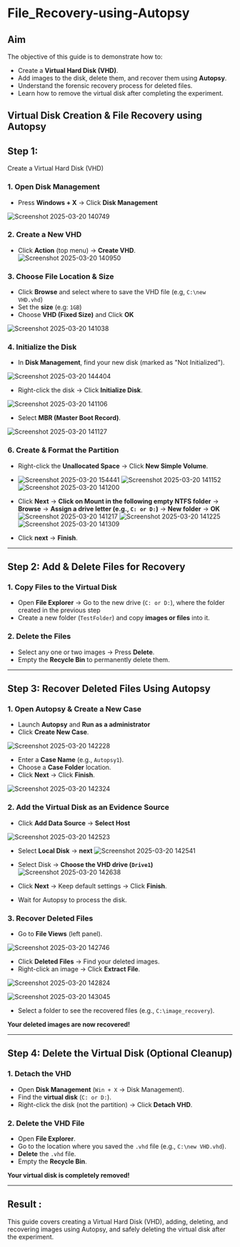 # File_Recovery-using-Autopsy

## Aim
The objective of this guide is to demonstrate how to:  
 - Create a **Virtual Hard Disk (VHD)**.  
 - Add images to the disk, delete them, and recover them using **Autopsy**.  
 - Understand the forensic recovery process for deleted files.  
 - Learn how to remove the virtual disk after completing the experiment.

## Virtual Disk Creation & File Recovery using Autopsy 


## Step 1: 
   Create a Virtual Hard Disk (VHD) 

### **1. Open Disk Management**  
- Press **Windows + X** → Click **Disk Management** 

 ![Screenshot 2025-03-20 140749](https://github.com/user-attachments/assets/912d6f84-620b-4190-900a-0042a2601e94)


### **2. Create a New VHD**  
- Click **Action** (top menu) → **Create VHD**.  
![Screenshot 2025-03-20 140950](https://github.com/user-attachments/assets/9d5a917b-cdbc-42e7-a8bf-f612cce8cc0a)

### **3. Choose File Location & Size**  
- Click **Browse** and select where to save the VHD file (e.g, `C:\new VHD.vhd`)
- Set the **size** (e.g: `1GB`) 
- Choose **VHD (Fixed Size)** and Click **OK**

![Screenshot 2025-03-20 141038](https://github.com/user-attachments/assets/27d2ec4f-4aa4-4e51-b65f-ec5509a1b27f)


### **4. Initialize the Disk**  
- In **Disk Management**, find your new disk (marked as "Not Initialized").  

![Screenshot 2025-03-20 144404](https://github.com/user-attachments/assets/a5b546f0-d2fc-40be-81ad-6b8647665844)

- Right-click the disk → Click **Initialize Disk**.

![Screenshot 2025-03-20 141106](https://github.com/user-attachments/assets/d71f975d-077c-4af6-8487-826eaef32449)


- Select **MBR (Master Boot Record)**. 

![Screenshot 2025-03-20 141127](https://github.com/user-attachments/assets/eb8cc265-0d63-4050-87a3-a53d2471472c)

### **6. Create & Format the Partition**  
- Right-click the **Unallocated Space** → Click **New Simple Volume**.
- ![Screenshot 2025-03-20 154441](https://github.com/user-attachments/assets/098f2ed4-6999-45fd-a96c-5e264d8fc2c6)
![Screenshot 2025-03-20 141152](https://github.com/user-attachments/assets/e6b5ad4c-dbb7-4491-a596-b2f3aa87a08b)
![Screenshot 2025-03-20 141200](https://github.com/user-attachments/assets/29ae3998-50e7-4de0-9269-dba5fdfd0053)

- Click **Next** → **Click on Mount in the following empty NTFS folder** → **Browse** → **Assign a drive letter (e.g., `C: or D:`)** → **New folder** → **OK**
![Screenshot 2025-03-20 141217](https://github.com/user-attachments/assets/4efdb455-89ac-45f2-b5d6-e714f102508b)
![Screenshot 2025-03-20 141225](https://github.com/user-attachments/assets/95444cb6-1475-4f22-aeb8-1fb1a1e4946e)
![Screenshot 2025-03-20 141309](https://github.com/user-attachments/assets/0e7be203-6025-4dc4-be9c-629f7bee9350)


- Click **next** → **Finish**. 

---

## **Step 2: Add & Delete Files for Recovery** 

### **1. Copy Files to the Virtual Disk**  
- Open **File Explorer** → Go to the new drive (`C: or D:`), where the folder created in the previous step
- Create a new folder (`TestFolder`) and copy **images or files** into it.  

### **2. Delete the Files**  
- Select any one or two images → Press **Delete**.  
- Empty the **Recycle Bin** to permanently delete them.  

---

## **Step 3: Recover Deleted Files Using Autopsy**  
### **1. Open Autopsy & Create a New Case** 

- Launch **Autopsy** and **Run as a administrator**  
- Click **Create New Case**.  

![Screenshot 2025-03-20 142228](https://github.com/user-attachments/assets/5dbfc32e-8830-4205-9b87-27e3173b4a71)

- Enter a **Case Name** (e.g., `Autopsy1`).  
- Choose a **Case Folder** location.  
- Click **Next** → Click **Finish**.  

![Screenshot 2025-03-20 142324](https://github.com/user-attachments/assets/fee1af9a-ebb6-4715-bcf2-6fdd86e8e825)

### **2. Add the Virtual Disk as an Evidence Source**  
- Click **Add Data Source**  → **Select Host**

![Screenshot 2025-03-20 142523](https://github.com/user-attachments/assets/11324f7f-0a32-4be6-91ed-dbc216cf8bc5)

- Select **Local Disk** → **next** 
![Screenshot 2025-03-20 142541](https://github.com/user-attachments/assets/8bf8c294-9b0b-4f2e-9111-b676a239bfa6)


- Select Disk → **Choose the VHD drive (`Drive1`)**
![Screenshot 2025-03-20 142638](https://github.com/user-attachments/assets/b472f62f-9dff-4402-8870-65f861855048)

- Click **Next** → Keep default settings → Click **Finish**.  
- Wait for Autopsy to process the disk.  

### **3. Recover Deleted Files**  
- Go to **File Views** (left panel).  

![Screenshot 2025-03-20 142746](https://github.com/user-attachments/assets/54778c0f-c712-46b3-b222-5aa40a0c6603)

- Click **Deleted Files** → Find your deleted images.  
- Right-click an image → Click **Extract File**.  

![Screenshot 2025-03-20 142824](https://github.com/user-attachments/assets/7534ff79-1c49-4693-91dd-66aafbf2aee5)

![Screenshot 2025-03-20 143045](https://github.com/user-attachments/assets/6a2cfda4-0863-4063-9df5-eb8e758a1f0f)


- Select a folder to see the recovered files (e.g., `C:\image_recovery`).  

**Your deleted images are now recovered!**  

---

## **Step 4: Delete the Virtual Disk (Optional Cleanup)** 

### **1. Detach the VHD**  
- Open **Disk Management** (`Win + X` → Disk Management).  
- Find the **virtual disk** (`C: or D:`).  
- Right-click the disk (not the partition) → Click **Detach VHD**.  

### **2. Delete the VHD File**  
- Open **File Explorer**.  
- Go to the location where you saved the `.vhd` file (e.g., `C:\new VHD.vhd`).  
- **Delete** the `.vhd` file.  
- Empty the **Recycle Bin**.  

**Your virtual disk is completely removed!**  
 
---
 

## Result :
 This guide covers creating a Virtual Hard Disk (VHD), adding, deleting, and recovering images using Autopsy, and safely deleting the virtual disk after the experiment.
